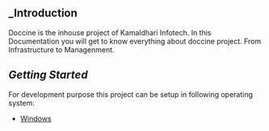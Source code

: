 
## _Introduction

Doccine is the inhouse project of Kamaldhari Infotech. In this Documentation you will get to know everything about doccine project. From Infrastructure to Managenment.

## _Getting Started_

For development purpose this project can be setup in following operating system:
- [Windows](/Docs/Getting%20Started/Development/Windows)
